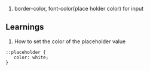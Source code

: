 1. border-color, font-color(place holder color) for input

## Learnings
1. How to set the color of the placeholder value
 ```html:
::placeholder {
    color: white;
}